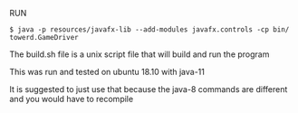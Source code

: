 RUN
```
$ java -p resources/javafx-lib --add-modules javafx.controls -cp bin/ towerd.GameDriver
```

The build.sh file is a unix script file that will build and run the program

This was run and tested on ubuntu 18.10 with java-11

It is suggested to just use that because the java-8 commands are different and you would have to recompile
